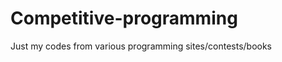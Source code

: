 Competitive-programming
=======================
Just my codes from various programming sites/contests/books
